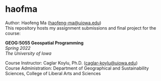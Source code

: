 # haofma
Author: Haofeng Ma (haofeng-ma@uiowa.edu)
<br>This repository hosts my assignment submissions and final project for the course:

**GEOG:5055 Geospatial Programming**
<br>*Spring 2022*
<br>*The University of Iowa*


Course Instructor: Caglar Koylu, Ph.D. (caglar-koylu@uiowa.edu)
<br>Course Administration: Department of Geographical and Sustainability Sciences, College of Liberal Arts and Sciences
